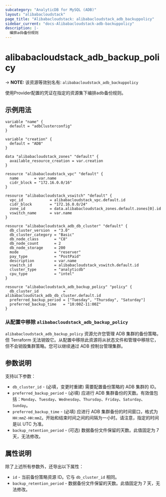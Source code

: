 ```yaml
---
subcategory: "AnalyticDB for MySQL (ADB)"
layout: "alibabacloudstack"
page_title: "Alibabacloudstack: alibabacloudstack_adb_backuppolicy"
sidebar_current: "docs-Alibabacloudstack-adb-backuppolicy"
description: |- 
  编排adb备份规则
---
```


# alibabacloudstack_adb_backup_policy
-> **NOTE:** 该资源等效别名有: `alibabacloudstack_adb_backuppolicy`

使用Provider配置的凭证在指定的资源集下编排adb备份规则。

## 示例用法

```hcl
variable "name" {
  default = "adbClusterconfig"
}

variable "creation" {
  default = "ADB"
}

data "alibabacloudstack_zones" "default" {
  available_resource_creation = var.creation
}

resource "alibabacloudstack_vpc" "default" {
  name       = var.name
  cidr_block = "172.16.0.0/16"
}

resource "alibabacloudstack_vswitch" "default" {
  vpc_id            = alibabacloudstack_vpc.default.id
  cidr_block        = "172.16.0.0/24"
  zone_id           = data.alibabacloudstack_zones.default.zones[0].id
  vswitch_name      = var.name
}

resource "alibabacloudstack_adb_db_cluster" "default" {
  db_cluster_version  = "3.0"
  db_cluster_category = "Basic"
  db_node_class       = "C8"
  db_node_count       = 2
  db_node_storage     = 200
  mode                = "reserver"
  pay_type            = "PostPaid"
  description         = var.name
  vswitch_id          = alibabacloudstack_vswitch.default.id
  cluster_type        = "analyticdb"
  cpu_type            = "intel"
}

resource "alibabacloudstack_adb_backup_policy" "policy" {
  db_cluster_id           = alibabacloudstack_adb_db_cluster.default.id
  preferred_backup_period = ["Tuesday", "Thursday", "Saturday"]
  preferred_backup_time   = "10:00Z-11:00Z"
}
```

### 从配置中移除 `alibabacloudstack_adb_backup_policy`

`alibabacloudstack_adb_backup_policy` 资源允许您管理 ADB 集群的备份策略，但 Terraform 无法销毁它。从配置中移除此资源将从状态文件和管理中移除它，但不会销毁集群策略。您可以继续通过 ADB 控制台管理集群。

## 参数说明

支持以下参数：

* `db_cluster_id` - (必填，变更时重建) 需要配置备份策略的 ADB 集群的 ID。
* `preferred_backup_period` - (必填) 应进行 ADB 集群备份的天数。有效值包括：`Monday`、`Tuesday`、`Wednesday`、`Thursday`、`Friday`、`Saturday`、`Sunday`。
* `preferred_backup_time` - (必填) 应进行 ADB 集群备份的时间窗口，格式为 `HH:mmZ-HH:mmZ`。开始和结束时间之间的间隔为一小时。请注意，指定的时间是以 UTC 为准。
* `backup_retention_period` - (可选) 数据备份文件保留的天数。此值固定为 7 天，无法修改。

## 属性说明

除了上述所有参数外，还导出以下属性：

* `id` - 当前备份策略资源 ID。它与 `db_cluster_id` 相同。
* `backup_retention_period` - 数据备份文件保留的天数。此值固定为 7 天，无法修改。

